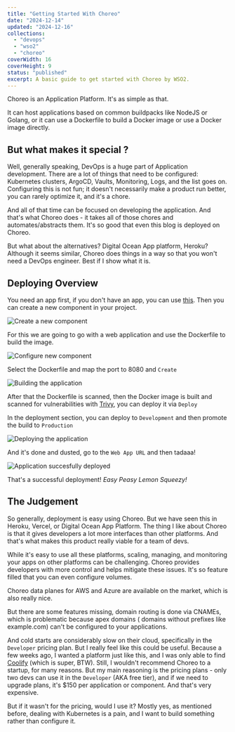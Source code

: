 ```yaml
---
title: "Getting Started With Choreo"
date: "2024-12-14"
updated: "2024-12-16"
collections:
  - "devops"
  - "wso2"
  - "choreo"
coverWidth: 16
coverHeight: 9
status: "published"
excerpt: A basic guide to get started with Choreo by WSO2.
---
```


Choreo is an Application Platform. It's as simple as that. 

It can host applications based on common buildpacks like NodeJS or Golang, or it can use a Dockerfile to build a Docker image or use a Docker image directly.

## But what makes it special ?

Well, generally speaking, DevOps is a huge part of Application development. There are a lot of things that need to be configured: Kubernetes clusters, ArgoCD, Vaults, Monitoring, Logs, and the list goes on. Configuring this is not fun; it doesn't necessarily make a product run better, you can rarely optimize it, and it's a chore.

And all of that time can be focused on developing the application. And that's what Choreo does - it takes all of those chores and automates/abstracts them. It's so good that even this blog is deployed on Choreo.

But what about the alternatives? Digital Ocean App platform, Heroku? Although it seems similar, Choreo does things in a way so that you won't need a DevOps engineer. Best if I show what it is.

## Deploying Overview

You need an app first, if you don't have an app, you can use [this](https://github.com/sathirak/deploy). Then you can create a new component in your project. 

![Create a new component](/images/blog/choreo-create-a-component.png)

For this we are going to go with a web application and use the Dockerfile to build the image.

![Configure new component](/images/blog/choreo-configure-component.png)

Select the Dockerfile and map the port to 8080 and `Create`

![Building the application](/images/blog/choreo-build.png)

After that the Dockerfile is scanned, then the Docker image is built and scanned for vulnerabilities with [Trivy](https://github.com/aquasecurity/trivy), you can deploy it via `Deploy`

In the deployment section, you can deploy to `Development` and then promote the build to `Production`

![Deploying the application](/images/blog/choreo-deploy.png)

And it's done and dusted, go to the `Web App URL` and then tadaaa!

![Application succesfully deployed](/images/blog/choreo-complete.png)

That's a successful deployment! *Easy Peasy Lemon Squeezy!*

## The Judgement

So generally, deployment is easy using Choreo. But we have seen this in Heroku, Vercel, or Digital Ocean App Platform. The thing I like about Choreo is that it gives developers a lot more interfaces than other platforms. And that's what makes this product really viable for a team of devs.

While it's easy to use all these platforms, scaling, managing, and monitoring your apps on other platforms can be challenging. Choreo provides developers with more control and helps mitigate these issues. It's so feature filled that you can even configure volumes.

Choreo data planes for AWS and Azure are available on the market, which is also really nice.

But there are some features missing, domain routing is done via CNAMEs, which is problematic because apex domains ( domains without prefixes like example.com) can't be configured to your applications.

And cold starts are considerably slow on their cloud, specifically in the `Developer` pricing plan. But I really feel like this could be useful. Because a few weeks ago, I wanted a platform just like this, and I was only able to find [Coolify](https://coolify.io/) (which is super, BTW). Still, I wouldn't recommend Choreo to a startup, for many reasons. But my main reasoning is the pricing plans - only two devs can use it in the `Developer` (AKA free tier), and if we need to upgrade plans, it's $150 per application or component. And that's very expensive.

But if it wasn't for the pricing, would I use it? Mostly yes, as mentioned before, dealing with Kubernetes is a pain, and I want to build something rather than configure it.